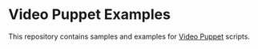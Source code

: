 # Video Puppet Examples

This repository contains samples and examples for [Video Puppet](https://www.videopuppet.com) scripts.

